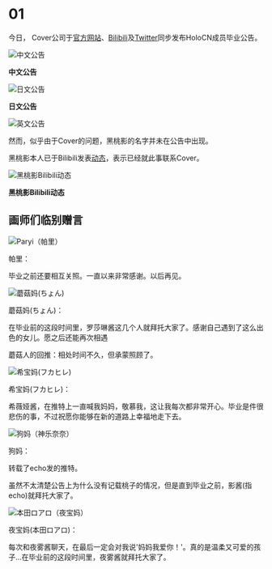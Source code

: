 # 01

今日， Cover公司于[官方网站](https://cover-corp.com/2020/11/12/1112/)、[Bilibili](https://t.bilibili.com/456677790911251859)及[Twitter](https://twitter.com/hololive_En/status/1326807285566382080)同步发布HoloCN成员毕业公告。

![中文公告](img-graduate-notice-cn.jpg)

**中文公告**

![日文公告](img-graduate-notice-jp.png)

**日文公告**

![英文公告](img-graduate-notice-en.png)

然而，似乎由于Cover的问题，黑桃影的名字并未在公告中出现。

黑桃影本人已于Bilibili发表[动态](https://t.bilibili.com/456684731580523146)，表示已经就此事联系Cover。

![黑桃影Bilibili动态](img-kuromomo-kage-issue.png)

**黑桃影Bilibili动态**

## 画师们临别赠言

![Paryi（帕里）](img-paryi-to-artia.jpg)

帕里：

毕业之前还要相互关照。一直以来非常感谢。以后再见。

![蘑菇妈(ちょん)](img-chon-to-rosalyn.jpg)

蘑菇妈(ちょん)：

在毕业前的这段时间里，罗莎琳酱这几个人就拜托大家了。感谢自己遇到了这么出色的女儿。愿之后还能再次相遇

蘑菇人的回推：相处时间不久，但承蒙照顾了。

![希宝妈(フカヒレ)](img-fuka_hire-to-civia.jpg)

希宝妈(フカヒレ)：

希薇娅酱，在推特上一直喊我妈妈，敬慕我，这让我每次都非常开心。毕业是件很悲伤的事，不过祝愿你能够在新的道路上幸福地走下去。

![狗妈（神乐奈奈）](img-kagura_nana-to-echo.jpg)

狗妈：

转载了echo发的推特。

虽然不太清楚公告上为什么没有记载桃子的情况，但是直到毕业之前，影酱(指echo)就拜托大家了。

![本田ロアロ（夜宝妈）](img-v_loAlo-to-yogiri.jpg)

夜宝妈(本田ロアロ)：

每次和夜雾酱聊天，在最后一定会对我说'妈妈我爱你！'。真的是温柔又可爱的孩子...在毕业前的这段时间里，夜雾酱就拜托大家了。